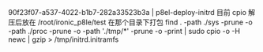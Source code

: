 90f23f07-a537-4022-b1b7-282a33523b3a | p8el-deploy-initrd 
目前 cpio 解压后放在 /root/ironic_p8le/test 
 在那个目录下打包  find . -path ./sys -prune -o -path ./proc -prune -o -path './tmp/*' -prune -o -print | sudo cpio -o -H newc | gzip > /tmp/initrd.initramfs 

